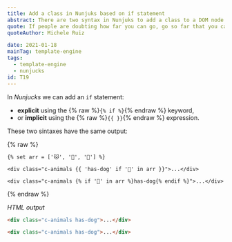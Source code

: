 ```yaml
---
title: Add a class in Nunjuks based on if statement
abstract: There are two syntax in Nunjuks to add a class to a DOM node
quote: If people are doubting how far you can go, go so far that you can't hear them anymore
quoteAuthor: Michele Ruiz

date: 2021-01-18
mainTag: template-engine
tags:
  - template-engine
  - nunjucks
id: T19
---
```


In _Nunjucks_ we can add an `if` statement:
- **explicit** using the {% raw %}`{% if %}`{% endraw %} keyword,
- or **implicit** using the {% raw %}`{{ }}`{% endraw %} expression.

These two sintaxes have the same output:

{% raw %}
  ```twig
  {% set arr = ['🐱', '🐶', '🐺'] %}

  <div class="c-animals {{ 'has-dog' if '🐶' in arr }}">...</div>

  <div class="c-animals {% if '🐶' in arr %}has-dog{% endif %}">...</div>
  ```
{% endraw %}

_HTML output_

```html
<div class="c-animals has-dog">...</div>

<div class="c-animals has-dog">...</div>
```
